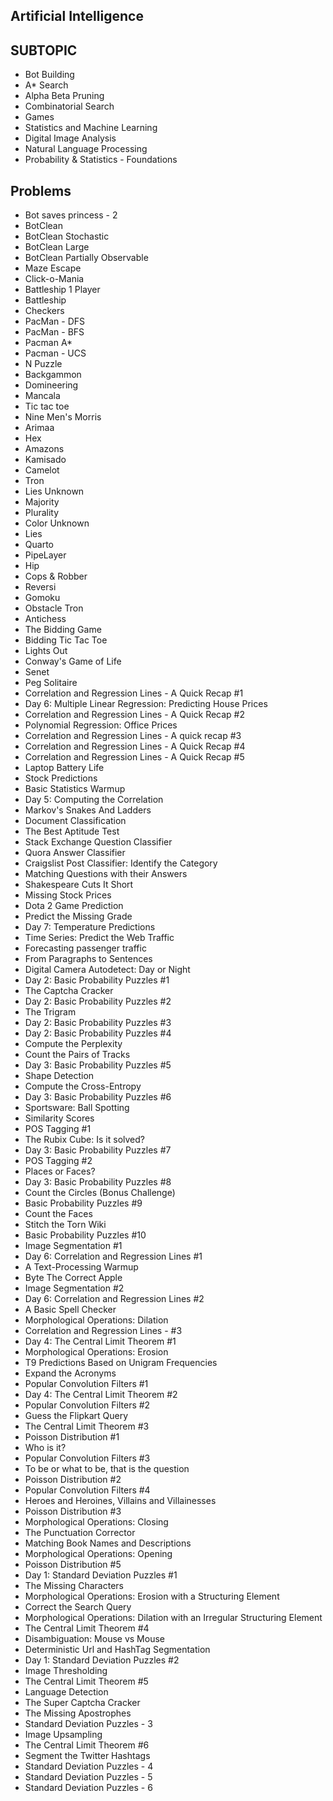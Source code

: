 ## Artificial Intelligence

## SUBTOPIC

- Bot Building
- A* Search
- Alpha Beta Pruning
- Combinatorial Search
- Games
- Statistics and Machine Learning
- Digital Image Analysis
- Natural Language Processing
- Probability & Statistics - Foundations

## Problems

- Bot saves princess - 2
- BotClean
- BotClean Stochastic
- BotClean Large
- BotClean Partially Observable
- Maze Escape
- Click-o-Mania
- Battleship 1 Player
- Battleship
- Checkers
- PacMan - DFS
- PacMan - BFS
- Pacman A*
- Pacman - UCS
- N Puzzle
- Backgammon
- Domineering
- Mancala
- Tic tac toe
- Nine Men's Morris
- Arimaa
- Hex
- Amazons
- Kamisado
- Camelot
- Tron
- Lies Unknown
- Majority
- Plurality
- Color Unknown
- Lies
- Quarto
- PipeLayer
- Hip
- Cops & Robber
- Reversi
- Gomoku
- Obstacle Tron
- Antichess
- The Bidding Game
- Bidding Tic Tac Toe
- Lights Out
- Conway's Game of Life
- Senet
- Peg Solitaire
- Correlation and Regression Lines - A Quick Recap #1
- Day 6: Multiple Linear Regression: Predicting House Prices
- Correlation and Regression Lines - A Quick Recap #2
- Polynomial Regression: Office Prices
- Correlation and Regression Lines - A quick recap #3
- Correlation and Regression Lines - A Quick Recap #4
- Correlation and Regression Lines - A Quick Recap #5
- Laptop Battery Life
- Stock Predictions
- Basic Statistics Warmup
- Day 5: Computing the Correlation
- Markov's Snakes And Ladders
- Document Classification
- The Best Aptitude Test
- Stack Exchange Question Classifier
- Quora Answer Classifier
- Craigslist Post Classifier: Identify the Category
- Matching Questions with their Answers
- Shakespeare Cuts It Short
- Missing Stock Prices
- Dota 2 Game Prediction
- Predict the Missing Grade
- Day 7: Temperature Predictions
- Time Series: Predict the Web Traffic
- Forecasting passenger traffic
- From Paragraphs to Sentences
- Digital Camera Autodetect: Day or Night
- Day 2: Basic Probability Puzzles #1
- The Captcha Cracker
- Day 2: Basic Probability Puzzles #2
- The Trigram
- Day 2: Basic Probability Puzzles #3
- Day 2: Basic Probability Puzzles #4
- Compute the Perplexity
- Count the Pairs of Tracks
- Day 3: Basic Probability Puzzles #5
- Shape Detection
- Compute the Cross-Entropy
- Day 3: Basic Probability Puzzles #6
- Sportsware: Ball Spotting
- Similarity Scores
- POS Tagging #1
- The Rubix Cube: Is it solved?
- Day 3: Basic Probability Puzzles #7
- POS Tagging #2
- Places or Faces?
- Day 3: Basic Probability Puzzles #8
- Count the Circles (Bonus Challenge)
- Basic Probability Puzzles #9
- Count the Faces
- Stitch the Torn Wiki
- Basic Probability Puzzles #10
- Image Segmentation #1
- Day 6: Correlation and Regression Lines #1
- A Text-Processing Warmup
- Byte The Correct Apple
- Image Segmentation #2
- Day 6: Correlation and Regression Lines #2
- A Basic Spell Checker
- Morphological Operations: Dilation
- Correlation and Regression Lines - #3
- Day 4: The Central Limit Theorem #1
- Morphological Operations: Erosion
- T9 Predictions Based on Unigram Frequencies
- Expand the Acronyms
- Popular Convolution Filters #1
- Day 4: The Central Limit Theorem #2
- Popular Convolution Filters #2
- Guess the Flipkart Query
- The Central Limit Theorem #3
- Poisson Distribution #1
- Who is it?
- Popular Convolution Filters #3
- To be or what to be, that is the question
- Poisson Distribution #2
- Popular Convolution Filters #4
- Heroes and Heroines, Villains and Villainesses
- Poisson Distribution #3
- Morphological Operations: Closing
- The Punctuation Corrector
- Matching Book Names and Descriptions
- Morphological Operations: Opening
- Poisson Distribution #5
- Day 1: Standard Deviation Puzzles #1
- The Missing Characters
- Morphological Operations: Erosion with a Structuring Element
- Correct the Search Query
- Morphological Operations: Dilation with an Irregular Structuring Element
- The Central Limit Theorem #4
- Disambiguation: Mouse vs Mouse
- Deterministic Url and HashTag Segmentation
- Day 1: Standard Deviation Puzzles #2
- Image Thresholding
- The Central Limit Theorem #5
- Language Detection
- The Super Captcha Cracker
- The Missing Apostrophes
- Standard Deviation Puzzles - 3
- Image Upsampling
- The Central Limit Theorem #6
- Segment the Twitter Hashtags
- Standard Deviation Puzzles - 4
- Standard Deviation Puzzles - 5
- Standard Deviation Puzzles - 6
